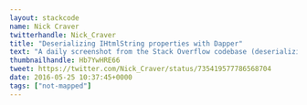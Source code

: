 ```yaml
---
layout: stackcode
name: Nick Craver
twitterhandle: Nick_Craver
title: "Deserializing IHtmlString properties with Dapper"
text: "A daily screenshot from the Stack Overflow codebase (deserializing IHtmlString properties with Dapper). "
thumbnailhandle: Hb7YwHRE66
tweet: https://twitter.com/Nick_Craver/status/735419577786568704
date: 2016-05-25 10:37:45+0000
tags: ["not-mapped"]
---
```

